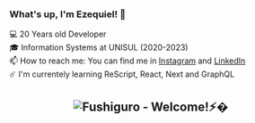 ### What's up, I'm Ezequiel! 🤙

💻 20 Years old Developer <br/>
🎓 Information Systems at UNISUL (2020-2023)<br/>
📫  How to reach me: You can find me in [Instagram](https://www.instagram.com/_menneck/) and [LinkedIn](https://www.linkedin.com/in/ezequiel-menneck-7a05931a4/) <br/>
☄️ I'm currentely learning ReScript, React, Next and GraphQL<br/>


<h2 align="center"><img alt="Fushiguro" src="https://i.ibb.co/R6cysk2/2382786932-removebg-preview.png" /> - Welcome!⚡�</h2>
